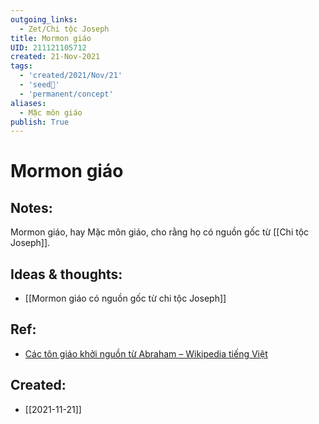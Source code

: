 ```yaml
---
outgoing_links:
  - Zet/Chi tộc Joseph
title: Mormon giáo
UID: 211121105712
created: 21-Nov-2021
tags:
  - 'created/2021/Nov/21'
  - 'seed🥜'
  - 'permanent/concept'
aliases:
  - Mặc môn giáo
publish: True
---
```

# Mormon giáo

## Notes:
Mormon giáo, hay Mặc môn giáo, cho rằng họ có nguồn gốc từ [[Chi tộc Joseph]].

## Ideas & thoughts:
- [[Mormon giáo có nguồn gốc từ chi tộc Joseph]]

## Ref:
- [Các tôn giáo khởi nguồn từ Abraham – Wikipedia tiếng Việt](https://vi.wikipedia.org/wiki/C%C3%A1c_t%C3%B4n_gi%C3%A1o_kh%E1%BB%9Fi_ngu%E1%BB%93n_t%E1%BB%AB_Abraham)


## Created:
- [[2021-11-21]]

